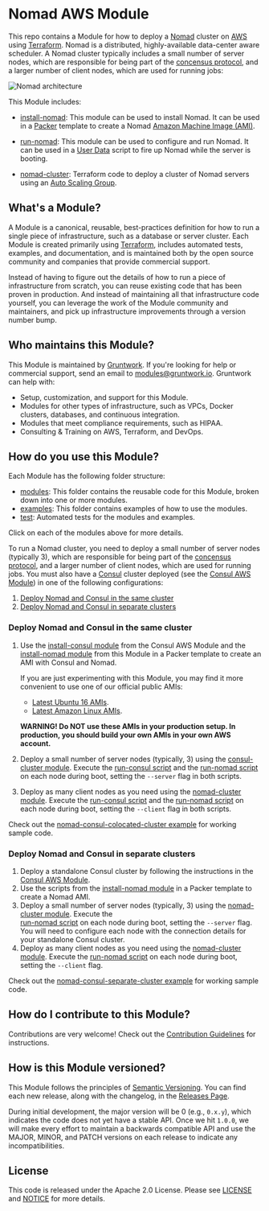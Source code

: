 # Nomad AWS Module

This repo contains a Module for how to deploy a [Nomad](https://www.nomadproject.io/) cluster on 
[AWS](https://aws.amazon.com/) using [Terraform](https://www.terraform.io/). Nomad is a distributed, highly-available 
data-center aware scheduler. A Nomad cluster typically includes a small number of server nodes, which are responsible 
for being part of the [concensus protocol](https://www.nomadproject.io/docs/internals/consensus.html), and a larger 
number of client nodes, which are used for running jobs:

![Nomad architecture](https://raw.githubusercontent.com/hashicorp/terraform-aws-nomad/master/_docs/architecture.png)

This Module includes:

* [install-nomad](https://github.com/hashicorp/terraform-aws-nomad/tree/master/modules/install-nomad): This module can be used to install Nomad. It can be used in a 
  [Packer](https://www.packer.io/) template to create a Nomad 
  [Amazon Machine Image (AMI)](http://docs.aws.amazon.com/AWSEC2/latest/UserGuide/AMIs.html).

* [run-nomad](https://github.com/hashicorp/terraform-aws-nomad/tree/master/modules/run-nomad): This module can be used to configure and run Nomad. It can be used in a 
  [User Data](http://docs.aws.amazon.com/AWSEC2/latest/UserGuide/user-data.html#user-data-shell-scripts) 
  script to fire up Nomad while the server is booting.

* [nomad-cluster](https://github.com/hashicorp/terraform-aws-nomad/tree/master/modules/nomad-cluster): Terraform code to deploy a cluster of Nomad servers using an [Auto Scaling 
  Group](https://aws.amazon.com/autoscaling/).
    
  



## What's a Module?

A Module is a canonical, reusable, best-practices definition for how to run a single piece of infrastructure, such 
as a database or server cluster. Each Module is created primarily using [Terraform](https://www.terraform.io/), 
includes automated tests, examples, and documentation, and is maintained both by the open source community and 
companies that provide commercial support. 

Instead of having to figure out the details of how to run a piece of infrastructure from scratch, you can reuse 
existing code that has been proven in production. And instead of maintaining all that infrastructure code yourself, 
you can leverage the work of the Module community and maintainers, and pick up infrastructure improvements through
a version number bump.
 
 
 
## Who maintains this Module?

This Module is maintained by [Gruntwork](http://www.gruntwork.io/). If you're looking for help or commercial 
support, send an email to [modules@gruntwork.io](mailto:modules@gruntwork.io?Subject=Nomad%20Module). 
Gruntwork can help with:

* Setup, customization, and support for this Module.
* Modules for other types of infrastructure, such as VPCs, Docker clusters, databases, and continuous integration.
* Modules that meet compliance requirements, such as HIPAA.
* Consulting & Training on AWS, Terraform, and DevOps.



## How do you use this Module?

Each Module has the following folder structure:

* [modules](https://github.com/hashicorp/terraform-aws-nomad/tree/master/modules): This folder contains the reusable code for this Module, broken down into one or more modules.
* [examples](https://github.com/hashicorp/terraform-aws-nomad/tree/master/examples): This folder contains examples of how to use the modules.
* [test](https://github.com/hashicorp/terraform-aws-nomad/tree/master/test): Automated tests for the modules and examples.

Click on each of the modules above for more details.

<!-- TODO: update the consul-aws-module URL to the final URL -->

To run a Nomad cluster, you need to deploy a small number of server nodes (typically 3), which are responsible 
for being part of the [concensus protocol](https://www.nomadproject.io/docs/internals/consensus.html), and a larger 
number of client nodes, which are used for running jobs. You must also have a [Consul](https://www.consul.io/) cluster 
deployed (see the [Consul AWS Module](https://github.com/gruntwork-io/consul-aws-module)) in one of the following 
configurations:

1. [Deploy Nomad and Consul in the same cluster](#deploy-nomad-and-consul-in-the-same-cluster)
1. [Deploy Nomad and Consul in separate clusters](#deploy-nomad-and-consul-in-separate-clusters)


### Deploy Nomad and Consul in the same cluster

1. Use the [install-consul 
   module](https://github.com/gruntwork-io/consul-aws-module/tree/master/modules/install-consul) from the Consul AWS
   Module and the [install-nomad module](https://github.com/hashicorp/terraform-aws-nomad/tree/master/modules/install-nomad) from this Module in a Packer template to create 
   an AMI with Consul and Nomad. 
   
   If you are just experimenting with this Module, you may find it more convenient to use one of our official public AMIs:
   - [Latest Ubuntu 16 AMIs](https://github.com/hashicorp/terraform-aws-nomad/tree/master/_docs/ubuntu16-ami-list.md).
   - [Latest Amazon Linux AMIs](https://github.com/hashicorp/terraform-aws-nomad/tree/master/_docs/amazon-linux-ami-list.md).
   
   **WARNING! Do NOT use these AMIs in your production setup. In production, you should build your own AMIs in your own 
   AWS account.**
   
1. Deploy a small number of server nodes (typically, 3) using the [consul-cluster 
   module](https://github.com/gruntwork-io/consul-aws-module/tree/master/modules/consul-cluster). Execute the 
   [run-consul script](https://github.com/gruntwork-io/consul-aws-module/tree/master/modules/run-consul) and the
   [run-nomad script](https://github.com/hashicorp/terraform-aws-nomad/tree/master/modules/run-nomad) on each node during boot, setting the `--server` flag in both 
   scripts.
1. Deploy as many client nodes as you need using the [nomad-cluster module](https://github.com/hashicorp/terraform-aws-nomad/tree/master/modules/nomad-cluster). Execute the 
   [run-consul script](https://github.com/gruntwork-io/consul-aws-module/tree/master/modules/run-consul) and the
   [run-nomad script](https://github.com/hashicorp/terraform-aws-nomad/tree/master/modules/run-nomad) on each node during boot, setting the `--client` flag in both 
   scripts.

Check out the [nomad-consul-colocated-cluster example](https://github.com/hashicorp/terraform-aws-nomad/tree/master/examples/nomad-consul-colocated-cluster) for working
sample code.


### Deploy Nomad and Consul in separate clusters

1. Deploy a standalone Consul cluster by following the instructions in the [Consul AWS 
   Module](https://github.com/gruntwork-io/consul-aws-module).
1. Use the scripts from the [install-nomad module](https://github.com/hashicorp/terraform-aws-nomad/tree/master/modules/install-nomad) in a Packer template to create a Nomad AMI.
1. Deploy a small number of server nodes (typically, 3) using the [nomad-cluster module](https://github.com/hashicorp/terraform-aws-nomad/tree/master/modules/nomad). Execute the    
   [run-nomad script](https://github.com/hashicorp/terraform-aws-nomad/tree/master/modules/run-nomad) on each node during boot, setting the `--server` flag. You will 
   need to configure each node with the connection details for your standalone Consul cluster.   
1. Deploy as many client nodes as you need using the [nomad-cluster module](https://github.com/hashicorp/terraform-aws-nomad/tree/master/modules/nomad). Execute the 
   [run-nomad script](https://github.com/hashicorp/terraform-aws-nomad/tree/master/modules/run-nomad) on each node during boot, setting the `--client` flag.

Check out the [nomad-consul-separate-cluster example](https://github.com/hashicorp/terraform-aws-nomad/tree/master/examples/nomad-consul-separate-cluster) for working
sample code.

 



## How do I contribute to this Module?

Contributions are very welcome! Check out the [Contribution Guidelines](https://github.com/hashicorp/terraform-aws-nomad/tree/master/CONTRIBUTING.md) for instructions.



## How is this Module versioned?

This Module follows the principles of [Semantic Versioning](http://semver.org/). You can find each new release, 
along with the changelog, in the [Releases Page](../../releases). 

During initial development, the major version will be 0 (e.g., `0.x.y`), which indicates the code does not yet have a 
stable API. Once we hit `1.0.0`, we will make every effort to maintain a backwards compatible API and use the MAJOR, 
MINOR, and PATCH versions on each release to indicate any incompatibilities. 



## License

This code is released under the Apache 2.0 License. Please see [LICENSE](https://github.com/hashicorp/terraform-aws-nomad/tree/master/LICENSE) and [NOTICE](https://github.com/hashicorp/terraform-aws-nomad/tree/master/NOTICE) for more details.

